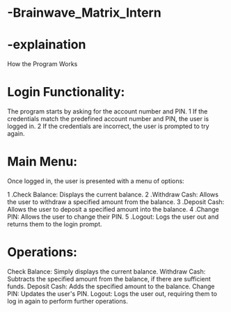 # -Brainwave_Matrix_Intern

# -explaination

How the Program Works
# Login Functionality:

The program starts by asking for the account number and PIN.
1 If the credentials match the predefined account number and PIN, the user is logged in.
2 If the credentials are incorrect, the user is prompted to try again.

# Main Menu:

Once logged in, the user is presented with a menu of options:

1 .Check Balance: Displays the current balance.
2 .Withdraw Cash: Allows the user to withdraw a specified amount from the balance.
3 .Deposit Cash: Allows the user to deposit a specified amount into the balance.
4 .Change PIN: Allows the user to change their PIN.
5 .Logout: Logs the user out and returns them to the login prompt.

# Operations:

Check Balance: Simply displays the current balance.
Withdraw Cash: Subtracts the specified amount from the balance, if there are sufficient funds.
Deposit Cash: Adds the specified amount to the balance.
Change PIN: Updates the user's PIN.
Logout: Logs the user out, requiring them to log in again to perform further operations.